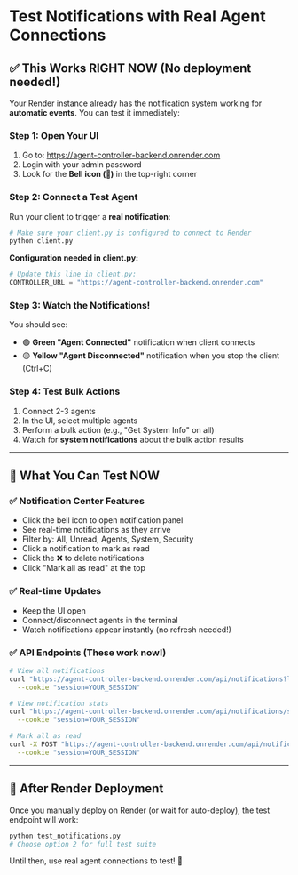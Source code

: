 # Test Notifications with Real Agent Connections

## ✅ This Works RIGHT NOW (No deployment needed!)

Your Render instance already has the notification system working for **automatic events**. You can test it immediately:

### Step 1: Open Your UI
1. Go to: https://agent-controller-backend.onrender.com
2. Login with your admin password
3. Look for the **Bell icon (🔔)** in the top-right corner

### Step 2: Connect a Test Agent

Run your client to trigger a **real notification**:

```bash
# Make sure your client.py is configured to connect to Render
python client.py
```

**Configuration needed in client.py:**
```python
# Update this line in client.py:
CONTROLLER_URL = "https://agent-controller-backend.onrender.com"
```

### Step 3: Watch the Notifications!

You should see:
- 🟢 **Green "Agent Connected"** notification when client connects
- 🟡 **Yellow "Agent Disconnected"** notification when you stop the client (Ctrl+C)

### Step 4: Test Bulk Actions

1. Connect 2-3 agents
2. In the UI, select multiple agents
3. Perform a bulk action (e.g., "Get System Info" on all)
4. Watch for **system notifications** about the bulk action results

---

## 🎯 What You Can Test NOW

### ✅ Notification Center Features
- Click the bell icon to open notification panel
- See real-time notifications as they arrive
- Filter by: All, Unread, Agents, System, Security
- Click a notification to mark as read
- Click the ❌ to delete notifications
- Click "Mark all as read" at the top

### ✅ Real-time Updates
- Keep the UI open
- Connect/disconnect agents in the terminal
- Watch notifications appear instantly (no refresh needed!)

### ✅ API Endpoints (These work now!)

```bash
# View all notifications
curl "https://agent-controller-backend.onrender.com/api/notifications?limit=50" \
  --cookie "session=YOUR_SESSION"

# View notification stats
curl "https://agent-controller-backend.onrender.com/api/notifications/stats" \
  --cookie "session=YOUR_SESSION"

# Mark all as read
curl -X POST "https://agent-controller-backend.onrender.com/api/notifications/read-all" \
  --cookie "session=YOUR_SESSION"
```

---

## 🔄 After Render Deployment

Once you manually deploy on Render (or wait for auto-deploy), the test endpoint will work:

```bash
python test_notifications.py
# Choose option 2 for full test suite
```

Until then, use real agent connections to test! 🚀
